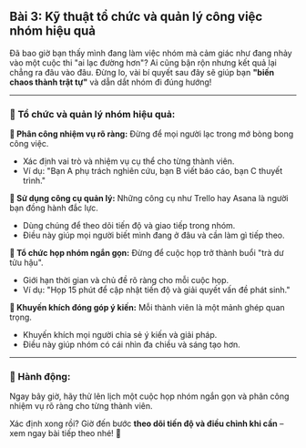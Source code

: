 ## Bài 3: Kỹ thuật tổ chức và quản lý công việc nhóm hiệu quả

Đã bao giờ bạn thấy mình đang làm việc nhóm mà cảm giác như đang nhảy vào một cuộc thi "ai lạc đường hơn"? Ai cũng bận rộn nhưng kết quả lại chẳng ra đâu vào đâu. Đừng lo, vài bí quyết sau đây sẽ giúp bạn **"biến chaos thành trật tự"** và dẫn dắt nhóm đi đúng hướng!

---

### 📌 Tổ chức và quản lý nhóm hiệu quả:

**🔹 Phân công nhiệm vụ rõ ràng:**
Đừng để mọi người lạc trong mớ bòng bong công việc.  
- Xác định vai trò và nhiệm vụ cụ thể cho từng thành viên.  
- Ví dụ: "Bạn A phụ trách nghiên cứu, bạn B viết báo cáo, bạn C thuyết trình."

**🔹 Sử dụng công cụ quản lý:**
Những công cụ như Trello hay Asana là người bạn đồng hành đắc lực.  
- Dùng chúng để theo dõi tiến độ và giao tiếp trong nhóm.  
- Điều này giúp mọi người biết mình đang ở đâu và cần làm gì tiếp theo.

**🔹 Tổ chức họp nhóm ngắn gọn:**
Đừng để cuộc họp trở thành buổi "trà dư tửu hậu".  
- Giới hạn thời gian và chủ đề rõ ràng cho mỗi cuộc họp.  
- Ví dụ: "Họp 15 phút để cập nhật tiến độ và giải quyết vấn đề phát sinh."

**🔹 Khuyến khích đóng góp ý kiến:**
Mỗi thành viên là một mảnh ghép quan trọng.  
- Khuyến khích mọi người chia sẻ ý kiến và giải pháp.  
- Điều này giúp nhóm có cái nhìn đa chiều và sáng tạo hơn.

---

### 🚀 Hành động:

Ngay bây giờ, hãy thử lên lịch một cuộc họp nhóm ngắn gọn và phân công nhiệm vụ rõ ràng cho từng thành viên.

Xác định xong rồi? Giờ đến bước **theo dõi tiến độ và điều chỉnh khi cần** – xem ngay bài tiếp theo nhé! 🚀